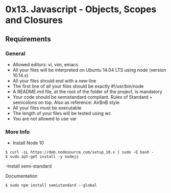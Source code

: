 # 0x13. Javascript - Objects, Scopes and Closures

## Requirements

### General

- Allowed editors: vi, vim, emacs
- All your files will be interpreted on Ubuntu 14.04 LTS using node (version 10.14.x)
- All your files should end with a new line
- The first line of all your files should be exactly #!/usr/bin/node
- A README.md file, at the root of the folder of the project, is mandatory
- Your code should be semistandard compliant. Rules of Standard + semicolons on top. Also as reference: AirBnB style
- All your files must be executable
- The length of your files will be tested using wc
- You are not allowed to use var


### More Info

- Install Node 10
```
$ curl -sL https://deb.nodesource.com/setup_10.x | sudo -E bash -
$ sudo apt-get install -y nodejs
```

-Install semi-standard

Documentation

```
$ sudo npm install semistandard --global
```
